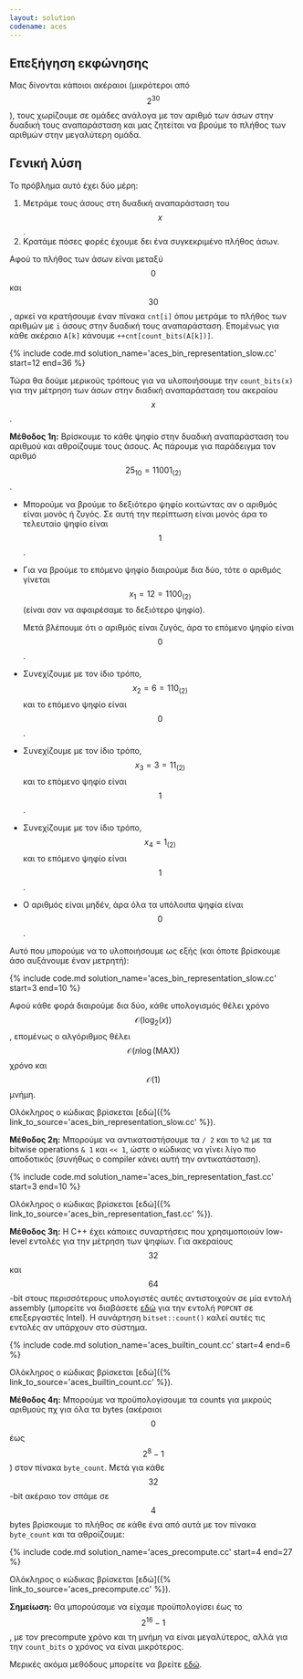 ```yaml
---
layout: solution
codename: aces
---
```


## Επεξήγηση εκφώνησης

Μας δίνονται κάποιοι ακέραιοι (μικρότεροι από $$2^{30}$$), τους χωρίζουμε σε ομάδες ανάλογα με τον αριθμό των άσων στην δυαδική τους αναπαράσταση και μας ζητείται να βρούμε το πλήθος των αριθμών στην μεγαλύτερη ομάδα.

## Γενική λύση

Το πρόβλημα αυτό έχει δύο μέρη:
 1. Μετράμε τους άσους στη δυαδική αναπαράσταση του $$x$$.
 2. Κρατάμε πόσες φορές έχουμε δει ένα συγκεκριμένο πλήθος άσων.

Αφού το πλήθος των άσων είναι μεταξύ $$0$$ και $$30$$, αρκεί να κρατήσουμε έναν πίνακα `cnt[i]` όπου μετράμε το πλήθος των αριθμών με `i` άσους στην δυαδική τους αναπαράσταση. Επομένως για κάθε ακέραιο `A[k]` κάνουμε `++cnt[count_bits(A[k])]`.

{% include code.md solution_name='aces_bin_representation_slow.cc' start=12 end=36 %}

Τώρα θα δούμε μερικούς τρόπους για να υλοποιήσουμε την `count_bits(x)` για την μέτρηση των άσων στην διαδική αναπαράσταση του ακεραίου $$x$$.

**Μέθοδος 1η:** Βρίσκουμε το κάθε ψηφίο στην δυαδική αναπαράσταση του αριθμού και αθροίζουμε τους άσους. Ας πάρουμε για παράδειγμα τον αριθμό $$25_{10} = 11001_{(2)}$$. 
 * Μπορούμε να βρούμε το δεξιότερο ψηφίο κοιτώντας αν ο αριθμός είναι μονός ή ζυγός. Σε αυτή την περίπτωση είναι μονός άρα το τελευταίο ψηφίο είναι $$1$$. 
 * Για να βρούμε το επόμενο ψηφίο διαιρούμε δια δύο, τότε ο αριθμός γίνεται $$x_1 = 12 = 1100_{(2)}$$ (είναι σαν να αφαιρέσαμε το δεξιότερο ψηφίο). 
   
   Μετά βλέπουμε ότι ο αριθμός είναι ζυγός, άρα το επόμενο ψηφίο είναι $$0$$.
 * Συνεχίζουμε με τον ίδιο τρόπο, $$x_2 = 6 = 110_{(2)}$$ και το επόμενο ψηφίο είναι $$0$$.
 * Συνεχίζουμε με τον ίδιο τρόπο, $$x_3 = 3 = 11_{(2)}$$ και το επόμενο ψηφίο είναι $$1$$.
 * Συνεχίζουμε με τον ίδιο τρόπο, $$x_4 = 1_{(2)}$$ και το επόμενο ψηφίο είναι $$1$$.
 * Ο αριθμός είναι μηδέν, άρα όλα τα υπόλοιπα ψηφία είναι $$0$$.

Αυτό που μπορούμε να το υλοποιήσουμε ως εξής (και όποτε βρίσκουμε άσο αυξάνουμε έναν μετρητή):

{% include code.md solution_name='aces_bin_representation_slow.cc' start=3 end=10 %}

Αφού κάθε φορά διαιρούμε δια δύο, κάθε υπολογισμός θέλει χρόνο $$\mathcal{O}(\log_2(x))$$, επομένως ο αλγόριθμος θέλει $$\mathcal{O}(n \log(\mathrm{MAX}))$$ χρόνο και $$\mathcal{O}(1)$$ μνήμη.

Ολόκληρος ο κώδικας βρίσκεται [εδώ]({% link_to_source='aces_bin_representation_slow.cc' %}).

**Μέθοδος 2η:** Μπορούμε να αντικαταστήσουμε τα `/ 2` και το `%2` με τα bitwise operations `& 1` και `<< 1`, ώστε ο κώδικας να γίνει λίγο πιο αποδοτικός (συνήθως ο compiler κάνει αυτή την αντικατάσταση).

{% include code.md solution_name='aces_bin_representation_fast.cc' start=3 end=10 %}

Ολόκληρος ο κώδικας βρίσκεται [εδώ]({% link_to_source='aces_bin_representation_fast.cc' %}).

**Μέθοδος 3η:** Η C++ έχει κάποιες συναρτήσεις που χρησιμοποιούν low-level εντολές για την μέτρηση των ψηφίων. Για ακεραίους $$32$$ και $$64$$-bit στους περισσότερους υπολογιστές αυτές αντιστοιχούν σε μία εντολή assembly (μπορείτε να διαβάσετε [εδώ](https://en.wikipedia.org/wiki/SSE4#POPCNT_and_LZCNT) για την εντολή `POPCNT` σε επεξεργαστές Intel). Η συνάρτηση `bitset::count()` καλεί αυτές τις εντολές αν υπάρχουν στο σύστημα.

{% include code.md solution_name='aces_builtin_count.cc' start=4 end=6 %}

Ολόκληρος ο κώδικας βρίσκεται [εδώ]({% link_to_source='aces_builtin_count.cc' %}).

**Μέθοδος 4η:** Μπορούμε να προϋπολογίσουμε τα counts για μικρούς αριθμούς πχ για όλα τα bytes (ακέραιοι $$0$$ έως $$2^8 - 1$$) στον πίνακα `byte_count`. Μετά για κάθε $$32$$-bit ακέραιο τον σπάμε σε $$4$$ bytes βρίσκουμε το πλήθος σε κάθε ένα από αυτά με τον πίνακα `byte_count` και τα αθροίζουμε:

{% include code.md solution_name='aces_precompute.cc' start=4 end=27 %}

Ολόκληρος ο κώδικας βρίσκεται [εδώ]({% link_to_source='aces_precompute.cc' %}).

**Σημείωση:** Θα μπορούσαμε να είχαμε προϋπολογίσει έως το $$2^{16} - 1$$, με τον precompute χρόνο και τη μνήμη να είναι μεγαλύτερος, αλλά για την `count_bits` ο χρόνος να είναι μικρότερος.

Μερικές ακόμα μεθόδους μπορείτε να βρείτε [εδώ](https://en.wikipedia.org/wiki/Hamming_weight#Efficient_implementation).
